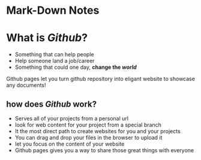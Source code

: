 # Mark-Down Notes
 
 # What is <em>Github</em>?
 <ul>
  <li> Something that can help people</li>
  <li> Help someone land a job/career</li>
  <li> Something that could one day, <strong>change the <em>world</em></strong></li>
</ul>
Github pages let you turn github repository into eligant website to showcase any documents! 
 <h2><strong>how does <em>Github</em> work?</strong></h2>
<ul>
 <li> Serves all of your projects from a personal url</li>
 <li> look for web content for your project from a special branch</li>
 <li> It the most direct path to create websites for you and your projects</li>
 <li> You can drag and drop your files in the browser to upload it</li>
 <li> let you focus on the content of your website</li>
 <li> Github pages gives you a way to share those great things with everyone</li>
</ul>
